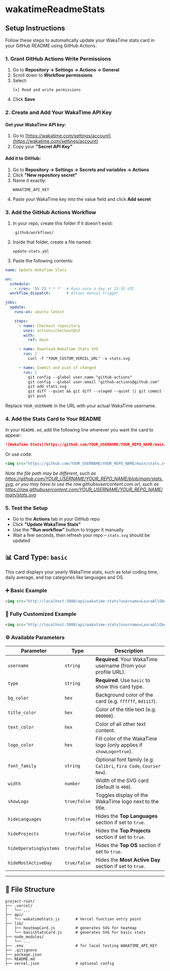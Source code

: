 # wakatimeReadmeStats

## Setup Instructions

Follow these steps to automatically update your WakaTime stats card in your GitHub README using GitHub Actions.

### 1. Grant GitHub Actions Write Permissions

1. Go to **Repository → Settings → Actions → General**
2. Scroll down to **Workflow permissions**
3. Select:  
   ```
   [x] Read and write permissions
   ```
4. Click **Save**

### 2. Create and Add Your WakaTime API Key

#### Get your WakaTime API key:
1. Go to [https://wakatime.com/settings/account](https://wakatime.com/settings/account)
2. Copy your **"Secret API Key"**

#### Add it to GitHub:
1. Go to **Repository → Settings → Secrets and variables → Actions**
2. Click **"New repository secret"**
3. Name it exactly:
   ```
   WAKATIME_API_KEY
   ```
4. Paste your WakaTime key into the value field and click **Add secret**

### 3. Add the GitHub Actions Workflow

1. In your repo, create this folder if it doesn't exist:
   ```
   .github/workflows/
   ```
2. Inside that folder, create a file named:
   ```
   update-stats.yml
   ```
3. Paste the following contents:

```yaml
name: Update WakaTime Stats

on:
  schedule:
    - cron: '55 23 * * *'  # Runs once a day at 23:55 UTC
  workflow_dispatch:       # Allows manual trigger

jobs:
  update:
    runs-on: ubuntu-latest

    steps:
      - name: Checkout repository
        uses: actions/checkout@v3
        with:
          ref: main

      - name: Download WakaTime Stats SVG
        run: |
          curl -f "YOUR_CUSTOM_VERCEL_URL" -o stats.svg

      - name: Commit and push if changed
        run: |
          git config --global user.name "github-actions"
          git config --global user.email "github-actions@github.com"
          git add stats.svg
          git diff --quiet && git diff --staged --quiet || git commit -m "Update stats.svg"
          git push
```

Replace `YOUR_USERNAME` in the URL with your actual WakaTime username.

### 4. Add the Stats Card to Your README

In your `README.md`, add the following line wherever you want the card to appear:

```md
![WakaTime Stats](https://github.com/YOUR_USERNAME/YOUR_REPO_NAME/main/stats.svg)
```

Or use code:

```md
<img src="https://github.com/YOUR_USERNAME/YOUR_REPO_NAME/main/stats.svg" height="410"/>
```
*Note the file path may be different, such as https://github.com/YOUR_USERNAME/YOUR_REPO_NAME/blob/main/stats.svg; or you may have to use the raw.githubsusercontent.com url, such as https://raw.githubusercontent.com/YOUR_USERNAME/YOUR_REPO_NAME/main/stats.svg*

### 5. Test the Setup

- Go to the **Actions** tab in your GitHub repo
- Click **"Update WakaTime Stats"**
- Use the **"Run workflow"** button to trigger it manually
- Wait a few seconds, then refresh your repo – `stats.svg` should be updated

## 📊 Card Type: `basic`

This card displays your yearly WakaTime stats, such as total coding time, daily average, and top categories like languages and OS.

### ➕ Basic Example

```html
<img src="http://localhost:3000/api/wakatime-stats?username=LauraAllObe&type=basic" />
```

### 🎨 Fully Customized Example

```html
<img src="http://localhost:3000/api/wakatime-stats?username=LauraAllObe&type=basic&bg_color=f0d9c5&title_color=5c4b3e&text_color=7d6c5e&logo_color=fff8f2&font_family=Fira%20Code&width=500&showLogo=true&hideLanguages=true&hideProjects=true&hideOperatingSystems=true&hideMostActiveDay=true" />
```

### ⚙️ Available Parameters

| Parameter              | Type         | Description                                                        |
| ---------------------- | ------------ | ------------------------------------------------------------------ |
| `username`             | `string`     | **Required**. Your WakaTime username (from your profile URL).      |
| `type`                 | `string`     | **Required**. Use `basic` to show this card type.                  |
| `bg_color`             | `hex`        | Background color of the card (e.g. `ffffff`, `0d1117`).            |
| `title_color`          | `hex`        | Color of the title text (e.g. `000000`).                           |
| `text_color`           | `hex`        | Color of all other text content.                                   |
| `logo_color`           | `hex`        | Fill color of the WakaTime logo (only applies if `showLogo=true`). |
| `font_family`          | `string`     | Optional font family (e.g. `Calibri`, `Fira Code`, `Courier New`). |
| `width`                | `number`     | Width of the SVG card (default is `400`).                          |
| `showLogo`             | `true/false` | Toggles display of the WakaTime logo next to the title.            |
| `hideLanguages`        | `true/false` | Hides the **Top Languages** section if set to `true`.              |
| `hideProjects`         | `true/false` | Hides the **Top Projects** section if set to `true`.               |
| `hideOperatingSystems` | `true/false` | Hides the **Top OS** section if set to `true`.                     |
| `hideMostActiveDay`    | `true/false` | Hides the **Most Active Day** section if set to `true`.            |

---

## 📁 File Structure

```
project-root/
├── .vercel/
│   └── ...
├── api/
│   └── wakatimeStats.js       # Vercel function entry point
├── lib/
│   ├── heatmapCard.js         # generates SVG for heatmap
│   └── basicStatsCard.js      # generates SVG for basic stats
├── node_modules/
│   └── ...
├── .env                       # for local testing WAKATIME_API_KEY
├── .gitignore
├── package.json
├── README.md
├── vercel.json                # optional config
```